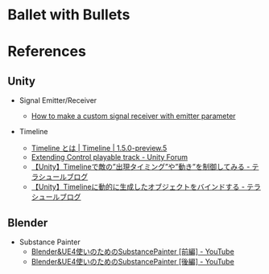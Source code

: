 # Ballet with Bullets

# References

## Unity

- Signal Emitter/Receiver
  - [How to make a custom signal receiver with emitter parameter](https://gametorrahod.com/how-to-make-a-custom-signal-receiver-with-emitter-parameter/)

- Timeline
  - [Timeline とは | Timeline | 1.5.0-preview.5](https://docs.unity3d.com/ja/Packages/com.unity.timeline@1.5/manual/index.html)
  - [Extending Control playable track - Unity Forum](https://forum.unity.com/threads/extending-control-playable-track.730370/)
  - [【Unity】Timelineで敵の”出現タイミング”や”動き”を制御してみる - テラシュールブログ](https://tsubakit1.hateblo.jp/entry/2017/12/04/115255)
  - [【Unity】Timelineに動的に生成したオブジェクトをバインドする - テラシュールブログ](https://tsubakit1.hateblo.jp/entry/2017/04/26/221548)

## Blender

- Substance Painter
  - [Blender&UE4使いのためのSubstancePainter [前編] - YouTube](https://www.youtube.com/watch?v=eYEpNf_ij9g)
  - [Blender&UE4使いのためのSubstancePainter [後編] - YouTube](https://www.youtube.com/watch?v=7AlW4sk6GDw)
